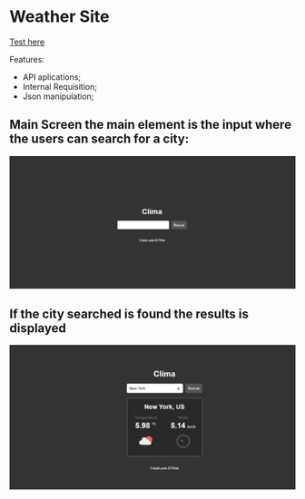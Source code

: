 # Weather Site
[Test here](https://heronoa.github.io/weather_site/)

Features:
* API aplications;
* Internal Requisition;
* Json manipulation;

## Main Screen the main element is the input where the users can search for a city:
![alt Main screen from the weather site](https://github.com/heronoa/weather_site/blob/master/images/body.jpg?raw=true)

## If the city searched is found the results is displayed
![alt Main screen from the weather site](https://github.com/heronoa/weather_site/blob/master/images/display.jpg?raw=true)